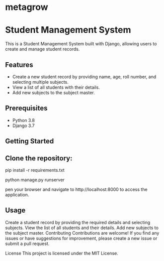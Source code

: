 # metagrow
# Student Management System

This is a Student Management System built with Django, allowing users to create and manage student records.

## Features

- Create a new student record by providing name, age, roll number, and selecting multiple subjects.
- View a list of all students with their details.
- Add new subjects to the subject master.

## Prerequisites

- Python 3.8
- Django 3.7

## Getting Started

<h2>Clone the repository:</h2>

pip install -r requirements.txt

python manage.py runserver

pen your browser and navigate to http://localhost:8000 to access the application.

<h2> Usage </h2>
Create a student record by providing the required details and selecting subjects.
View the list of all students and their details.
Add new subjects to the subject master.
Contributing
Contributions are welcome! If you find any issues or have suggestions for improvement, please create a new issue or submit a pull request.

License
This project is licensed under the MIT License.
